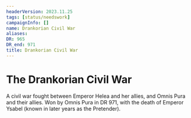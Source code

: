 ```yaml
---
headerVersion: 2023.11.25
tags: [status/needswork]
campaignInfo: []
name: Drankorian Civil War
aliases:
DR: 965
DR_end: 971
title: Drankorian Civil War
---
```

# The Drankorian Civil War

A civil war fought between Emperor Helea and her allies, and Omnis Pura and their allies. Won by Omnis Pura in DR 971, with the death of Emperor Ysabel (known in later years as the Pretender). 

